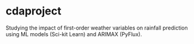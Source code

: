 # cdaproject
Studying the impact of first-order weather variables on rainfall prediction using ML models (Sci-kit Learn) and ARIMAX (PyFlux).
